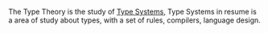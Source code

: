 The Type Theory is the study of [Type Systems](https://en.wikipedia.org/wiki/Type_system), Type Systems in resume is a area of study about types, with a set of rules, compilers, language design.
